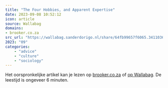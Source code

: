 ```yaml
---
title: "The Four Hobbies, and Apparent Expertise"
date: 2023-09-08 10:52:12
icon: article
source: Wallabag
domains:
- brooker.co.za
src_url: "https://wallabag.sanderdorigo.nl/share/64fb99657f6065.34110368"
2023: "09"
categories:
    - "advice"
    - "culture"
    - "sociology"
---
```

Het oorspronkelijke artikel kan je lezen op [brooker.co.za](https://brooker.co.za/blog/2023/04/20/hobbies.html) of [op Wallabag](https://wallabag.sanderdorigo.nl/share/64fb99657f6065.34110368). De leestijd is ongeveer 6 minuten.